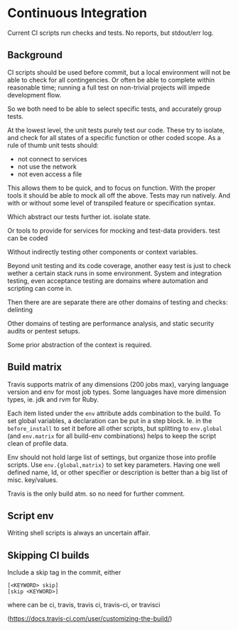 # Continuous Integration

Current CI scripts run checks and tests.
No reports, but stdout/err log.

## Background
CI scripts should be used before commit, but a local environment will not
be able to check for all contingencies. Or often be able to complete within
reasonable time; running a full test on non-trivial projects will impede
development flow.

So we both need to be able to select specific tests, and accurately group tests.

At the lowest level, the unit tests purely test our code. These try to isolate,
and check for all states of a specific function or other coded scope.
As a rule of thumb unit tests should:

- not connect to services
- not use the network
- not even access a file

This allows them to be quick, and to focus on function. With the proper tools
it should be able to mock all off the above. Tests may run natively. And with or
without some level of transpiled feature or specification syntax.

Which abstract our tests further iot. isolate state.

Or tools to provide for 
services for mocking and
test-data providers.
test can be coded

Without indirectly testing other components or context variables.

Beyond unit testing and its code coverage, another easy test is just to check
wether a certain stack runs in some environment. System and integration testing,
even acceptance testing are domains where automation and scripting can come in.

Then there are
are separate
there are other domains of testing and checks: delinting

Other domains of testing are performance analysis, and static security audits or
pentest setups.

Some prior abstraction of the context is required.

## Build matrix

Travis supports matrix of any dimensions (200 jobs max), varying language
version and env for most job types. Some languages have more dimension types,
ie. jdk and rvm for Ruby.

Each item listed under the ``env`` attribute adds combination to the build.
To set global variables, a declaration can be put in a step block. Ie. in the
``before_install`` to set it before all other scripts, but splitting to
``env.global`` (and ``env.matrix`` for all build-env combinations) helps to keep
the script clean of profile data.

Env should not hold large list of settings, but organize those into profile
scripts. Use ``env.{global,matrix}`` to set key parameters. Having one well
defined name, Id, or other specifier or description is better than a big list
of misc. key/values.

Travis is the only build atm. so no need for further comment.

## Script env

Writing shell scripts is always an uncertain affair.


## Skipping CI builds

Include a skip tag in the commit, either
```
[<KEYWORD> skip]
[skip <KEYWORD>]
```

where <KEYWORD> can be ci, travis, travis ci, travis-ci, or travisci


(https://docs.travis-ci.com/user/customizing-the-build/)
